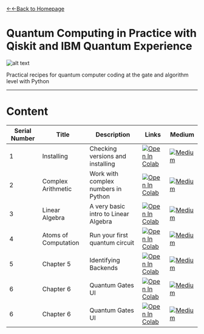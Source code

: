 [←←Back to Homepage](https://monitsharma.github.io/)

# Quantum Computing in Practice with Qiskit and IBM Quantum Experience


![alt text](https://github.com/MonitSharma/Quantum-Computing-with-Qiskit-and-IBMQ/blob/main/gifs/u3_animated_qubit.gif)

Practical recipes for quantum computer coding at the gate and algorithm level with Python

-----

# Content


| Serial Number | Title                                     | Description                                         | Links     | Medium                                                                                |
| ------------- | ----------------------------------------- | --------------------------------------------------- | ----------------------------------------------------------------------------------------- |------------------------------------|
| 1             | Installing    | Checking versions and installing  | [![Open In Colab](https://colab.research.google.com/assets/colab-badge.svg)](https://github.com/MonitSharma/Quantum-Computing-with-Qiskit-and-IBMQ/blob/main/Installing%20Qiskit%20and%20Dependancies.ipynb) |  [![Medium](https://img.shields.io/badge/Medium-12100E?style=for-the-badge&logo=medium&logoColor=white)](https://medium.com/@_monitsharma/computational-linear-algebra-scalars-vectors-matrices-and-tensors-50e392df9ccc) |
| 2             | Complex Arithmetic    | Work with complex numbers in Python | [![Open In Colab](https://colab.research.google.com/assets/colab-badge.svg)](https://github.com/MonitSharma/Quantum-Computing-with-Qiskit-and-IBMQ/blob/main/ComplexArithmetic.ipynb) |  [![Medium](https://img.shields.io/badge/Medium-12100E?style=for-the-badge&logo=medium&logoColor=white)](https://medium.com/@_monitsharma/computational-linear-algebra-scalars-vectors-matrices-and-tensors-50e392df9ccc) |
| 3             | Linear Algebra   | A very basic intro to Linear Algebra | [![Open In Colab](https://colab.research.google.com/assets/colab-badge.svg)](https://github.com/MonitSharma/Quantum-Computing-with-Qiskit-and-IBMQ/blob/main/Linear%20Algebra%20Background.ipynb) |  [![Medium](https://img.shields.io/badge/Medium-12100E?style=for-the-badge&logo=medium&logoColor=white)](https://medium.com/@_monitsharma/computational-linear-algebra-scalars-vectors-matrices-and-tensors-50e392df9ccc) |
| 4             | Atoms of Computation  | Run your first quantum circuit| [![Open In Colab](https://colab.research.google.com/assets/colab-badge.svg)](https://github.com/MonitSharma/Quantum-Computing-with-Qiskit-and-IBMQ/blob/main/Atoms_of_Computation.ipynb) |  [![Medium](https://img.shields.io/badge/Medium-12100E?style=for-the-badge&logo=medium&logoColor=white)](https://medium.com/@_monitsharma/computational-linear-algebra-scalars-vectors-matrices-and-tensors-50e392df9ccc) |
| 5             | Chapter 5    |Identifying Backends| [![Open In Colab](https://colab.research.google.com/assets/colab-badge.svg)](https://github.com/MonitSharma/Quantum-Computing-with-Qiskit-and-IBMQ/blob/main/Chapter%205/Chapter_5.ipynb) |  [![Medium](https://img.shields.io/badge/Medium-12100E?style=for-the-badge&logo=medium&logoColor=white)](https://medium.com/@_monitsharma/computational-linear-algebra-scalars-vectors-matrices-and-tensors-50e392df9ccc) |
| 6             | Chapter 6    |Quantum Gates UI| [![Open In Colab](https://colab.research.google.com/assets/colab-badge.svg)](https://github.com/MonitSharma/Quantum-Computing-with-Qiskit-and-IBMQ/blob/main/Chapter%206/Chapter_6.ipynb) |  [![Medium](https://img.shields.io/badge/Medium-12100E?style=for-the-badge&logo=medium&logoColor=white)](https://medium.com/@_monitsharma/computational-linear-algebra-scalars-vectors-matrices-and-tensors-50e392df9ccc) |
| 6             | Chapter 6    |Quantum Gates UI| [![Open In Colab](https://colab.research.google.com/assets/colab-badge.svg)](https://github.com/MonitSharma/Quantum-Computing-with-Qiskit-and-IBMQ/blob/main/Chapter%206/Chapter_6.ipynb) |  [![Medium](https://img.shields.io/badge/Medium-12100E?style=for-the-badge&logo=medium&logoColor=white)](https://medium.com/@_monitsharma/computational-linear-algebra-scalars-vectors-matrices-and-tensors-50e392df9ccc) |




 



